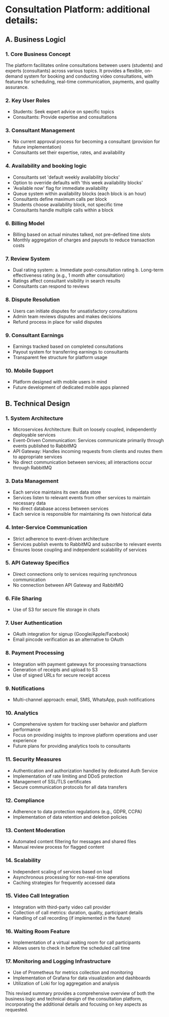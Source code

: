# Consultation Platform: additional details:

## A. Business Logicl

### 1. Core Business Concept
The platform facilitates online consultations between users (students) and experts (consultants) across various topics. It provides a flexible, on-demand system for booking and conducting video consultations, with features for scheduling, real-time communication, payments, and quality assurance.

### 2. Key User Roles
- Students: Seek expert advice on specific topics
- Consultants: Provide expertise and consultations

### 3. Consultant Management
- No current approval process for becoming a consultant (provision for future implementation)
- Consultants set their expertise, rates, and availability

### 4. Availability and booking logic 
- Consultants set 'default weekly availability blocks'
- Option to override defaults with 'this week availability blocks'
- 'Available now' flag for immediate availability
- Queue system within availability blocks (each block is an hour)
- Consultants define maximum calls per block
- Students choose availability block, not specific time
- Consultants handle multiple calls within a block

### 6. Billing Model
- Billing based on actual minutes talked, not pre-defined time slots
- Monthly aggregation of charges and payouts to reduce transaction costs

### 7. Review System
- Dual rating system:
  a. Immediate post-consultation rating
  b. Long-term effectiveness rating (e.g., 1 month after consultation)
- Ratings affect consultant visibility in search results
- Consultants can respond to reviews

### 8. Dispute Resolution
- Users can initiate disputes for unsatisfactory consultations
- Admin team reviews disputes and makes decisions
- Refund process in place for valid disputes

### 9. Consultant Earnings
- Earnings tracked based on completed consultations
- Payout system for transferring earnings to consultants
- Transparent fee structure for platform usage

### 10. Mobile Support
- Platform designed with mobile users in mind
- Future development of dedicated mobile apps planned

## B. Technical Design

### 1. System Architecture
- Microservices Architecture: Built on loosely coupled, independently deployable services
- Event-Driven Communication: Services communicate primarily through events published to RabbitMQ
- API Gateway: Handles incoming requests from clients and routes them to appropriate services
- No direct communication between services; all interactions occur through RabbitMQ

### 3. Data Management
- Each service maintains its own data store
- Services listen to relevant events from other services to maintain necessary data
- No direct database access between services
- Each service is responsible for maintaining its own historical data

### 4. Inter-Service Communication
- Strict adherence to event-driven architecture
- Services publish events to RabbitMQ and subscribe to relevant events
- Ensures loose coupling and independent scalability of services

### 5. API Gateway Specifics
- Direct connections only to services requiring synchronous communication
- No connection between API Gateway and RabbitMQ

### 6. File Sharing
- Use of S3 for secure file storage in chats

### 7. User Authentication
- OAuth integration for signup (Google/Apple/Facebook)
- Email pincode verification as an alternative to OAuth

### 8. Payment Processing
- Integration with payment gateways for processing transactions
- Generation of receipts and upload to S3
- Use of signed URLs for secure receipt access

### 9. Notifications
- Multi-channel approach: email, SMS, WhatsApp, push notifications

### 10. Analytics
- Comprehensive system for tracking user behavior and platform performance
- Focus on providing insights to improve platform operations and user experience
- Future plans for providing analytics tools to consultants

### 11. Security Measures
- Authentication and authorization handled by dedicated Auth Service
- Implementation of rate limiting and DDoS protection
- Management of SSL/TLS certificates
- Secure communication protocols for all data transfers

### 12. Compliance
- Adherence to data protection regulations (e.g., GDPR, CCPA)
- Implementation of data retention and deletion policies

### 13. Content Moderation
- Automated content filtering for messages and shared files
- Manual review process for flagged content

### 14. Scalability
- Independent scaling of services based on load
- Asynchronous processing for non-real-time operations
- Caching strategies for frequently accessed data

### 15. Video Call Integration
- Integration with third-party video call provider
- Collection of call metrics: duration, quality, participant details
- Handling of call recording (if implemented in the future)

### 16. Waiting Room Feature
- Implementation of a virtual waiting room for call participants
- Allows users to check in before the scheduled call time

### 17. Monitoring and Logging Infrastructure
- Use of Prometheus for metrics collection and monitoring
- Implementation of Grafana for data visualization and dashboards
- Utilization of Loki for log aggregation and analysis

This revised summary provides a comprehensive overview of both the business logic and technical design of the consultation platform, incorporating the additional details and focusing on key aspects as requested.
